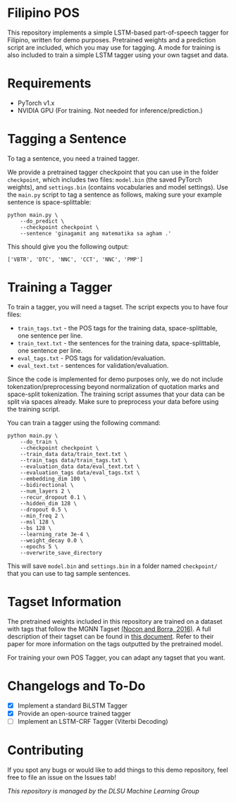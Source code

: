 # Filipino POS
This repository implements a simple LSTM-based part-of-speech tagger for Filipino, written for demo purposes. Pretrained weights and a prediction script are included, which you may use for tagging. A mode for training is also included to train a simple LSTM tagger using your own tagset and data.

# Requirements
* PyTorch v1.x
* NVIDIA GPU (For training. Not needed for inference/prediction.)

# Tagging a Sentence
To tag a sentence, you need a trained tagger. 

We provide a pretrained tagger checkpoint that you can use in the folder `checkpoint`, which includes two files: `model.bin` (the saved PyTorch weights), and `settings.bin` (contains vocabularies and model settings). Use the `main.py` script to tag a sentence as follows, making sure your example sentence is space-splittable:

```
python main.py \
    --do_predict \
    --checkpoint checkpoint \
    --sentence 'ginagamit ang matematika sa agham .'
```
This should give you the following output:

```
['VBTR', 'DTC', 'NNC', 'CCT', 'NNC', 'PMP']
```

# Training a Tagger
To train a tagger, you will need a tagset. The script expects you to have four files:
* `train_tags.txt` - the POS tags for the training data, space-splittable, one sentence per line.
* `train_text.txt` - the sentences for the training data, space-splittable, one sentence per line.
* `eval_tags.txt` - POS tags for validation/evaluation.
* `eval_text.txt` - sentences for validation/evaluation.

Since the code is implemented for demo purposes only, we do not include tokenzation/preprocessing beyond normalization of quotation marks and space-split tokenization. The training script assumes that your data can be split via spaces already. Make sure to preprocess your data before using the training script.

You can train a tagger using the following command:

```
python main.py \
    --do_train \
    --checkpoint checkpoint \
    --train_data data/train_text.txt \
    --train_tags data/train_tags.txt \
    --evaluation_data data/eval_text.txt \
    --evaluation_tags data/eval_tags.txt \
    --embedding_dim 100 \
    --bidirectional \
    --num_layers 2 \
    --recur_dropout 0.1 \
    --hidden_dim 128 \
    --dropout 0.5 \
    --min_freq 2 \
    --msl 128 \
    --bs 128 \
    --learning_rate 3e-4 \
    --weight_decay 0.0 \
    --epochs 5 \
    --overwrite_save_directory
```

This will save `model.bin` and `settings.bin` in a folder named `checkpoint/` that you can use to tag sample sentences.

# Tagset Information
The pretrained weights included in this repository are trained on a dataset with tags that follow the MGNN Tagset [(Nocon and Borra, 2016)](https://www.aclweb.org/anthology/Y16-3010.pdf). A full description of their tagset can be found in [this document](https://drive.google.com/file/d/0B7lapk7DR3X4cHF5M3gxM1pCdGs/view). Refer to their paper for more information on the tags outputted by the pretrained model.

For training your own POS Tagger, you can adapt any tagset that you want.

# Changelogs and To-Do
- [x] Implement a standard BiLSTM Tagger
- [x] Provide an open-source trained tagger
- [ ] Implement an LSTM-CRF Tagger (Viterbi Decoding)

# Contributing
If you spot any bugs or would like to add things to this demo repository, feel free to file an issue on the Issues tab!

*This repository is managed by the DLSU Machine Learning Group*


